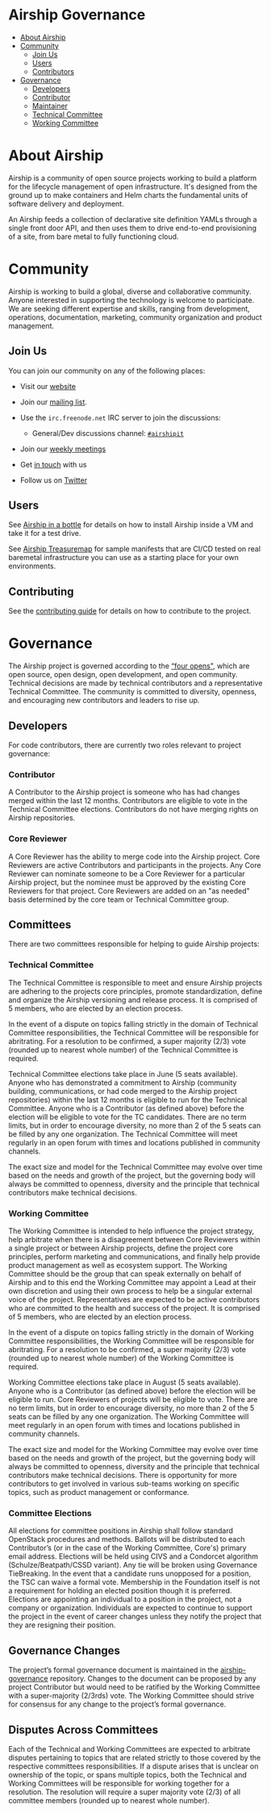 Airship Governance
==================

* [About Airship](#about-airship)
* [Community](#community)
	* [Join Us](#join-us)
	* [Users](#users)
	* [Contributors](#contributors)
* [Governance](#governance)
	* [Developers](#developers)
	* [Contributor](#contributor)
	* [Maintainer](#maintainer)
	* [Technical Committee](#architecture-committee)
	* [Working Committee](#working-committee)

# About Airship

Airship is a community of open source projects working to build a platform for the lifecycle management of open
infrastructure. It's designed from the ground up to make containers and Helm charts the fundamental units of software
delivery and deployment.

An Airship feeds a collection of declarative site definition YAMLs through a single front door API, and then uses them to
drive end-to-end provisioning of a site, from bare metal to fully functioning cloud.

# Community

Airship is working to build a global, diverse and collaborative community. Anyone interested in supporting the technology
is welcome to participate. We are seeking different expertise and skills, ranging from development, operations,
documentation, marketing, community organization and product management.

## Join Us

You can join our community on any of the following places:

* Visit our [website](https://airshipit.org)

* Join our [mailing list](http://lists.airshipit.org).

* Use the `irc.freenode.net` IRC server to join the discussions:
  * General/Dev discussions channel: [`#airshipit`](http://webchat.freenode.net/?channels=airshipit)

* Join our [weekly meetings](http://eavesdrop.openstack.org/#Airship_Team_Meeting)

* Get [in touch](https://wiki.openstack.org/wiki/Airship#Get_in_Touch) with us

* Follow us on [Twitter](https://twitter.com/airshipproject)

## Users

See [Airship in a bottle](https://opendev.org/airship/airship-in-a-bottle) for details on how to install Airship
inside a VM and take it for a test drive.

See [Airship Treasuremap](https://opendev.org/airship/treasuremap) for sample manifests that are CI/CD tested on real
baremetal infrastructure you can use as a starting place for your own environments.

## Contributing

See the [contributing guide](CONTRIBUTING.md) for details on how to contribute to the project.

# Governance

The Airship project is governed according to the [“four opens"](https://governance.openstack.org/tc/reference/opens.html),
which are open source, open design, open development, and open community. Technical decisions are made by technical
contributors and a representative Technical Committee. The community is committed to diversity, openness, and encouraging
new contributors and leaders to rise up.

## Developers

For code contributors, there are currently two roles relevant to project governance:

### Contributor

A Contributor to the Airship project is someone who has had changes merged within the last 12 months. Contributors are
eligible to vote in the Technical Committee elections. Contributors do not have merging rights on Airship repositories.

### Core Reviewer

A Core Reviewer has the ability to merge code into the Airship project. Core Reviewers are active Contributors and
participants in the projects.  Any Core Reviewer can nominate someone to be a Core Reviewer for a particular Airship
project, but the nominee must be approved by the existing Core Reviewers for that project. Core Reviewers are added
on an "as needed" basis determined by the core team or Technical Committee group.

## Committees

There are two committees responsible for helping to guide Airship projects:

### Technical Committee

The Technical Committee is responsible to meet and ensure Airship projects are adhering to the projects core principles,
promote standardization, define and organize the Airship versioning and release process. It is comprised of 5 members,
who are elected by an election process.

In the event of a dispute on topics falling strictly in the domain of Technical Committee responsibilities,
the Technical Committee will be responsible for abritrating. For a resolution to be confirmed, a
super majority (2/3) vote (rounded up to nearest whole number) of the Technical Committee is required.

Technical Committee elections take place in June (5 seats available). Anyone who has demonstrated a commitment to Airship
(community building, communications, or had code merged to the Airship project repositories) within the last 12 months is
eligible to run for the Technical Committee. Anyone who is a Contributor (as defined above) before the election will be
eligible to vote for the TC candidates. There are no term limits, but in order to encourage diversity, no more than 2 of
the 5 seats can be filled by any one organization. The Technical Committee will meet regularly in an open forum with
times and locations published in community channels.

The exact size and model for the Technical Committee may evolve over time based on the needs and growth of the project,
but the governing body will always be committed to openness, diversity and the principle that technical contributors make
technical decisions.

### Working Committee

The Working Committee is intended to help influence the project strategy, help arbitrate when there is a disagreement
between Core Reviewers within a single project or between Airship projects, define the project core principles, perform
marketing and communications, and finally help provide product management as well as ecosystem support. The Working
Committee should be the group that can speak externally on behalf of Airship and to this end the Working Committee may
appoint a Lead at their own discretion and using their own process to help be a singular external voice of the project.
Representatives are expected to be active contributors who are committed to the health and success of the project. It is
comprised of 5 members, who are elected by an election process.

In the event of a dispute on topics falling strictly in the domain of Working Committee responsibilities,
the Working Committee will be responsible for abritrating. For a resolution to be confirmed, a
super majority (2/3) vote (rounded up to nearest whole number) of the Working Committee is required.

Working Committee elections take place in August (5 seats available). Anyone who is a Contributor (as defined above)
before the election will be eligible to run. Core Reviewers of projects will be eligible to vote. There are no term
limits, but in order to encourage diversity, no more than 2 of the 5 seats can be filled by any one organization. The
Working Committee will meet regularly in an open forum with times and locations published in
community channels.

The exact size and model for the Working Committee may evolve over time based on the needs and growth of the project, but
the governing body will always be committed to openness, diversity and the principle that technical contributors make
technical decisions. There is opportunity for more contributors to get involved in various sub-teams working on specific
topics, such as product management or conformance.

### Committee Elections

All elections for committee positions in Airship shall follow standard OpenStack procedures and methods. Ballots will be
distributed to each Contributor’s (or in the case of the Working Committee, Core's) primary email address. Elections will
be held using CIVS and a Condorcet algorithm (Schulze/Beatpath/CSSD variant). Any tie will be broken using Governance
TieBreaking. In the event that a candidate runs unopposed for a position, the TSC can waive a formal vote. Membership in
the Foundation itself is not a requirement for holding an elected position though it is preferred. Elections are
appointing an individual to a position in the project, not a company or organization. Individuals are expected to
continue to support the project in the event of career changes unless they notify the project that they are resigning
their position.

## Governance Changes

The project’s formal governance document is maintained in the [airship-governance](https://opendev.org/airship/governance)
repository. Changes to the document can be proposed by any project Contributor but would need to be ratified by the
Working Committee with a super-majority (2/3rds) vote. The Working Committee should strive for consensus for any change
to the project’s formal governance.

## Disputes Across Committees

Each of the Technical and Working Committees are expected to arbitrate disputes pertaining to topics that are related
strictly to those covered by the respective committees responsibilities. If a dispute arises that is unclear on
ownership of the topic, or spans multiple topics, both the Technical and Working Committees will be responsible for
working together for a resolution.  The resolution will require a super majority vote (2/3) of all committee members
(rounded up to nearest whole number).
